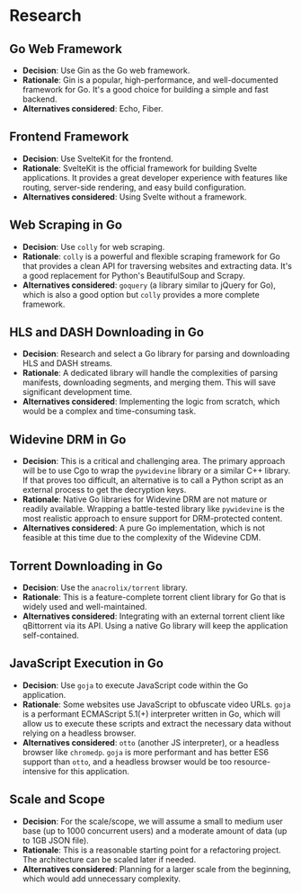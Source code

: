 # Research

## Go Web Framework

*   **Decision**: Use Gin as the Go web framework.
*   **Rationale**: Gin is a popular, high-performance, and well-documented framework for Go. It's a good choice for building a simple and fast backend.
*   **Alternatives considered**: Echo, Fiber.

## Frontend Framework

*   **Decision**: Use SvelteKit for the frontend.
*   **Rationale**: SvelteKit is the official framework for building Svelte applications. It provides a great developer experience with features like routing, server-side rendering, and easy build configuration.
*   **Alternatives considered**: Using Svelte without a framework.

## Web Scraping in Go

*   **Decision**: Use `colly` for web scraping.
*   **Rationale**: `colly` is a powerful and flexible scraping framework for Go that provides a clean API for traversing websites and extracting data. It's a good replacement for Python's BeautifulSoup and Scrapy.
*   **Alternatives considered**: `goquery` (a library similar to jQuery for Go), which is also a good option but `colly` provides a more complete framework.

## HLS and DASH Downloading in Go

*   **Decision**: Research and select a Go library for parsing and downloading HLS and DASH streams.
*   **Rationale**: A dedicated library will handle the complexities of parsing manifests, downloading segments, and merging them. This will save significant development time.
*   **Alternatives considered**: Implementing the logic from scratch, which would be a complex and time-consuming task.

## Widevine DRM in Go

*   **Decision**: This is a critical and challenging area. The primary approach will be to use Cgo to wrap the `pywidevine` library or a similar C++ library. If that proves too difficult, an alternative is to call a Python script as an external process to get the decryption keys.
*   **Rationale**: Native Go libraries for Widevine DRM are not mature or readily available. Wrapping a battle-tested library like `pywidevine` is the most realistic approach to ensure support for DRM-protected content.
*   **Alternatives considered**: A pure Go implementation, which is not feasible at this time due to the complexity of the Widevine CDM.

## Torrent Downloading in Go

*   **Decision**: Use the `anacrolix/torrent` library.
*   **Rationale**: This is a feature-complete torrent client library for Go that is widely used and well-maintained.
*   **Alternatives considered**: Integrating with an external torrent client like qBittorrent via its API. Using a native Go library will keep the application self-contained.

## JavaScript Execution in Go

*   **Decision**: Use `goja` to execute JavaScript code within the Go application.
*   **Rationale**: Some websites use JavaScript to obfuscate video URLs. `goja` is a performant ECMAScript 5.1(+) interpreter written in Go, which will allow us to execute these scripts and extract the necessary data without relying on a headless browser.
*   **Alternatives considered**: `otto` (another JS interpreter), or a headless browser like `chromedp`. `goja` is more performant and has better ES6 support than `otto`, and a headless browser would be too resource-intensive for this application.

## Scale and Scope

*   **Decision**: For the scale/scope, we will assume a small to medium user base (up to 1000 concurrent users) and a moderate amount of data (up to 1GB JSON file).
*   **Rationale**: This is a reasonable starting point for a refactoring project. The architecture can be scaled later if needed.
*   **Alternatives considered**: Planning for a larger scale from the beginning, which would add unnecessary complexity.